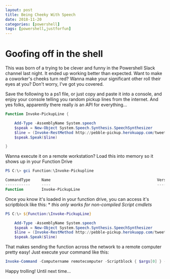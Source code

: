 ```yaml
---
layout: post
title: Being Cheeky With Speech
date: 2018-11-20
categories: [powershell]
tags: [powershell,justforfun]
---
```


# Goofing off in the shell

This was born of a trying to be clever and funny in the Powershell Slack channel last night. It ended up working better than expected. Want to make a coworker's cheeks turn red? Wanna make your significant other roll their eyes at you? Don't worry, I've got you covered.

Save the following to a ps1 file, or just copy and paste it into a console, and enjoy your console telling you random pickup lines from the internet. And yes folks, apparently there really _is_ an API for everything...

```powershell
Function Invoke-PickupLine {

    Add-Type -AssemblyName System.speech
    $speak = New-Object System.Speech.Synthesis.SpeechSynthesizer
    $line = (Invoke-RestMethod http://pebble-pickup.herokuapp.com/tweets/random).tweet
    $speak.Speak($line)

}
```

Wanna execute it on a remote workstation? Load this into memory so it shows up in your Function Drive

```powershell
PS C:\> gci Function:\Invoke-Pickupline

CommandType     Name                                               Version    Source
-----------     ----                                               -------    ------
Function        Invoke-PickupLine
```

Once you know it's loaded in your function drive, you can access it's scriptblock like this:
\* _this only works for non-compiled Script cmdlets_

```powershell
PS C:\> ${Function:\Invoke-PickupLine}

    Add-Type -AssemblyName System.speech
    $speak = New-Object System.Speech.Synthesis.SpeechSynthesizer
    $line = (Invoke-RestMethod http://pebble-pickup.herokuapp.com/tweets/random).tweet
    $speak.Speak($line)

```

That makes sending the function across the network to a remote computer pretty easy! Just execute your command like this:

```powershell
Invoke-Command -Computername remotecomputer -Scriptblock { $args[0] } -Args ${Function:\Invoke-PickupLine}
```

Happy trolling! Until next time...